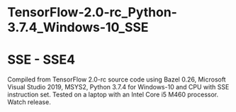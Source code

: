 # TensorFlow-2.0-rc_Python-3.7.4_Windows-10_SSE
# SSE - SSE4
Compiled from TensorFlow 2.0-rc source code using Bazel 0.26, Microsoft Visual Studio 2019, MSYS2, Python 3.7.4 for Windows-10 and CPU with SSE instruction set. Tested on a laptop with an Intel Core i5 M460 processor.
Watch release.
